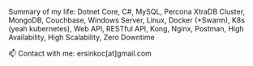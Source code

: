 Summary of my life: Dotnet Core, C#, MySQL, Percona XtraDB Cluster, MongoDB, Couchbase, Windows Server, Linux, Docker (+Swarm), K8s (yeah kubernetes), Web API, RESTful API, Kong, Nginx, Postman, High Availability, High Scalability, Zero Downtime

📫 Contact with me: ersinkoc[at]gmail.com
